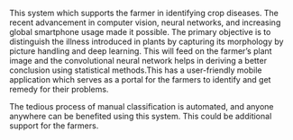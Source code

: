 This system which supports the farmer in identifying crop diseases. The recent advancement in computer vision, neural networks, and increasing global smartphone usage made it possible. 
The primary objective is to distinguish the illness introduced in plants by capturing its morphology by picture handling and deep learning. This will feed on the farmer’s plant image and
the convolutional neural network helps in deriving a better conclusion using statistical methods. ​This has a user-friendly mobile application which serves as a portal for the farmers to 
identify and get remedy for their problems.
                                
The tedious process of manual classification is automated, and anyone anywhere can be benefited using this system. This could be additional support for the farmers.                    